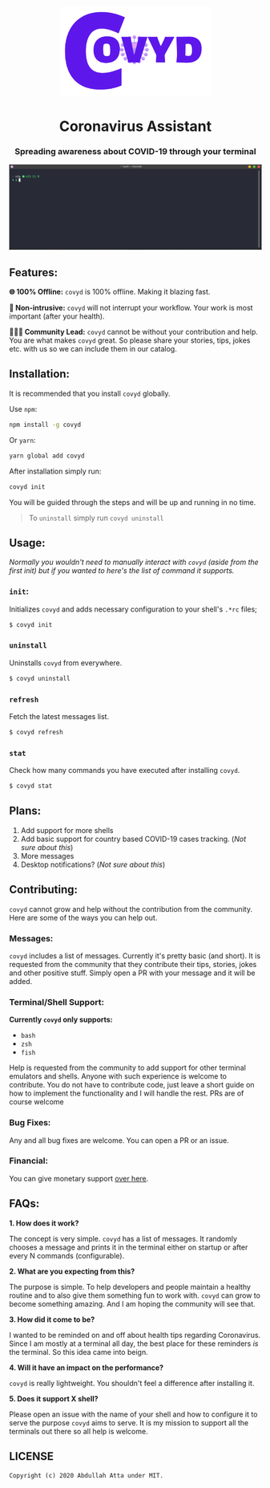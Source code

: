 <p align="center">
    <img src="./assets/logo.png" width="300">
</p>

<h1 align="center">Coronavirus Assistant</h1>
<h3 align="center">Spreading awareness about COVID-19 through your terminal</h3>

<p align="center">
    <img src="./assets/covyd.gif">
</p>

## Features:

**🌐 100% Offline:** `covyd` is 100% offline. Making it blazing fast.

**🕺 Non-intrusive:** `covyd` will not interrupt your workflow. Your work is most important (after your health).

**🧑‍🤝‍🧑 Community Lead:** `covyd` cannot be without your contribution and help. You are what makes `covyd` great. So please share your stories, tips, jokes etc. with us so we can include them in our catalog.

## Installation:

It is recommended that you install `covyd` globally.

Use `npm`:

```sh
npm install -g covyd
```

Or `yarn`:

```sh
yarn global add covyd
```

After installation simply run:

```sh
covyd init
```

You will be guided through the steps and will be up and running in no time.

> To `uninstall` simply run `covyd uninstall`

## Usage:

_Normally you wouldn't need to manually interact with `covyd` (aside from the first init) but if you wanted to here's the list of command it supports._

### `init`:

Initializes `covyd` and adds necessary configuration to your shell's `.*rc` files;

```sh
$ covyd init
```

### `uninstall`

Uninstalls `covyd` from everywhere.

```sh
$ covyd uninstall
```

### `refresh`

Fetch the latest messages list.

```sh
$ covyd refresh
```

### `stat`

Check how many commands you have executed after installing `covyd`.

```sh
$ covyd stat
```

## Plans:

1. Add support for more shells
2. Add basic support for country based COVID-19 cases tracking. (_Not sure about this_)
3. More messages
4. Desktop notifications? (_Not sure about this_)

## Contributing:

`covyd` cannot grow and help without the contribution from the community. Here are some of the ways you can help out.

### Messages:

`covyd` includes a list of messages. Currently it's pretty basic (and short). It is requested from the community that they contribute their tips, stories, jokes and other positive stuff. Simply open a PR with your message and it will be added.

### Terminal/Shell Support:

**Currently `covyd` only supports:**

- `bash`
- `zsh`
- `fish`

Help is requested from the community to add support for other terminal emulators and shells. Anyone with such experience is welcome to contribute. You do not have to contribute code, just leave a short guide on how to implement the functionality and I will handle the rest. PRs are of course welcome

### Bug Fixes:

Any and all bug fixes are welcome. You can open a PR or an issue.

### Financial:

You can give monetary support [over here](https://ko-fi.com/thecodrr).

## FAQs:

**1. How does it work?**

The concept is very simple. `covyd` has a list of messages. It randomly chooses a message and prints it in the terminal either on startup or after every N commands (configurable).

**2. What are you expecting from this?**

The purpose is simple. To help developers and people maintain a healthy routine and to also give them something fun to work with. `covyd` can grow to become something amazing. And I am hoping the community will see that.

**3. How did it come to be?**

I wanted to be reminded on and off about health tips regarding Coronavirus. Since I am mostly at a terminal all day, the best place for these reminders _is_ the terminal. So this idea came into beign.

**4. Will it have an impact on the performance?**

`covyd` is really lightweight. You shouldn't feel a difference after installing it.

**5. Does it support X shell?**

Please open an issue with the name of your shell and how to configure it to serve the purpose `covyd` aims to serve. It is my mission to support all the terminals out there so all help is welcome.

## LICENSE

```
Copyright (c) 2020 Abdullah Atta under MIT.
```
